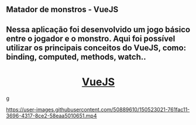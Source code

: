 ## Matador de monstros - VueJS

## Nessa aplicação foi desenvolvido um jogo básico entre o jogador e o monstro. Aqui foi possível utilizar os principais conceitos do VueJS, como: binding, computed, methods, watch..

<h1 align="center">
    <a href="https://vuejs.org/">VueJS</a>
</h1>




g

https://user-images.githubusercontent.com/50889610/150523021-761fac11-3696-4317-8ce2-58eaa5010651.mp4

